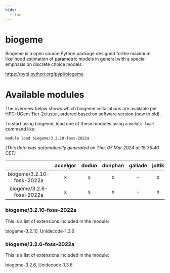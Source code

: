 ```yaml
---
hide:
  - toc
---
```


biogeme
=======


Biogeme is a open source Python package designed forthe maximum likelihood estimation of parametric models in general,with a special emphasis on discrete choice models.

https://pypi.python.org/pypi/biogeme
# Available modules


The overview below shows which biogeme installations are available per HPC-UGent Tier-2cluster, ordered based on software version (new to old).

To start using biogeme, load one of these modules using a `module load` command like:

```shell
module load biogeme/3.2.10-foss-2022a
```

*(This data was automatically generated on Thu, 07 Mar 2024 at 18:35:40 CET)*  

| |accelgor|doduo|donphan|gallade|joltik|skitty|
| :---: | :---: | :---: | :---: | :---: | :---: | :---: |
|biogeme/3.2.10-foss-2022a|x|x|x|-|x|x|
|biogeme/3.2.6-foss-2022a|x|x|x|-|x|x|


### biogeme/3.2.10-foss-2022a

This is a list of extensions included in the module:

biogeme-3.2.10, Unidecode-1.3.6

### biogeme/3.2.6-foss-2022a

This is a list of extensions included in the module:

biogeme-3.2.6, Unidecode-1.3.6